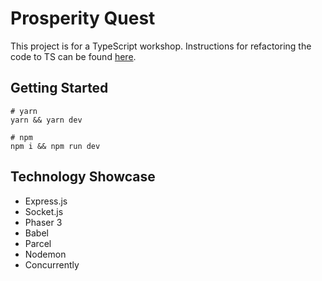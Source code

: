 # Prosperity Quest

This project is for a TypeScript workshop. Instructions for refactoring the code to TS can be found [here](./workshop-notes.md).

## Getting Started

```
# yarn
yarn && yarn dev

# npm
npm i && npm run dev
```

## Technology Showcase

- Express.js
- Socket.js
- Phaser 3
- Babel
- Parcel
- Nodemon
- Concurrently
